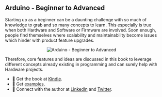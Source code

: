 ## Arduino - Beginner to Advanced

Starting up as a beginner can be a daunting challenge with so much of knowledge to grab and so many concepts to learn. This especially is true when both Hardware and Software or Firmware are involved. Soon enough, people find themselves where scalability and maintainability become issues which hinder with product feature upgrades.


<p align="center">
  <image src="https://github.com/arduino-ba/.github/blob/main/profile/.images/Book%20Cover%20Side%20-%20330.jpg" alt="Arduino - Beginner to Advanced" />
</p>


Therefore, core features and ideas are discussed in this book to leverage different concepts already existing in programming and can surely help with Hardware projects.


* :beginner: Get the book at [Kindle](https://www.amazon.com/dp/B0BRQTT1D2).
* :beginner: Get [examples](https://github.com/arduino-ba/examples).
* :beginner: Connect with the author at [LinkedIn](https://www.linkedin.com/in/usa-m/) and [Twitter](https://twitter.com/usama_inn).
